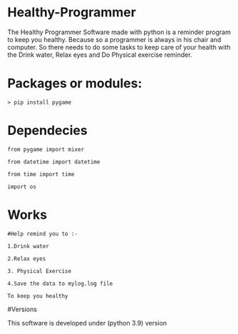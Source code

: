 # Healthy-Programmer
The Healthy Programmer Software made with python is a reminder program to keep you healthy. Because so a programmer is always in his chair and computer. So there needs to do some tasks to keep care of your health with the Drink water, Relax eyes and Do Physical exercise reminder.

# Packages or modules:

`> pip install pygame`

# Dependecies

`from pygame import mixer`

`from datetime import datetime`

`from time import time`

`import os`

# Works
`
#Help remind you to :- `

` 1.Drink water ` 

`2.Relax eyes`

`3. Physical Exercise`

`4.Save the data to mylog.log file`

`To keep you healthy`

#Versions

This software is developed under (python 3.9) version
